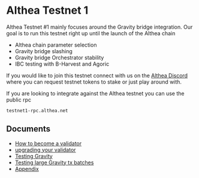 # Althea Testnet 1

Althea Testnet #1 mainly focuses around the Gravity bridge integration. Our goal is to run this testnet right up until the launch of the Althea chain

- Althea chain parameter selection
- Gravity bridge slashing
- Gravity bridge Orchestrator stability
- IBC testing with B-Harvest and Agoric

If you would like to join this testnet connect with us on the [Althea Discord](https://discordapp.com/invite/vw8twzR) where you can request testnet tokens to stake or just play around with.

If you are looking to integrate against the Althea testnet you can use the public rpc

```
testnet1-rpc.althea.net
```

## Documents

- [How to become a validator](althea-testnet-docs/setting-up-a-validator.md)
- [upgrading your validator](althea-testnet-docs/upgrading.md)
- [Testing Gravity](althea-testnet-docs/testing-gravity.md)
- [Testing large Gravity tx batches](althea-testnet-docs/big-build-batch.md)
- [Appendix](althea-testnet-docs/appendix.md)
